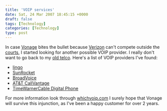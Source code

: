 ```yaml
---
title: 'VOIP services'
date: Sat, 24 Mar 2007 18:45:15 +0000
draft: false
tags: [Technology]
categories: [Technology]
type: post
---
```


In case [Vonage](http://www.vonage.com) bites the bullet because [Verizon](http://www.verizon.com) can't compete outside the [courts](http://www.infoworld.com/article/07/03/23/HNvonageinjunction_1.html?source=rss&url=www.infoworld.com/article/07/03/23/HNvonageinjunction_1.html), I started looking for another possible VOIP provider. I really don't want to go back to my [old telco](http://www.embarq.com). Here's a list of VOIP providers I've found:

*   [lingo](http://www.lingo.com/voip/residential/home_plans.jsp)
*   [SunRocket](https://www.sunrocket.com/)
*   [BroadVoice](http://www.broadvoice.com/)
*   [AT&T CallVantage](http://www.usa.att.com/callvantage/index.jsp?soac=76993)
*   [TimeWarnerCable Digital Phone](http://www.timewarnercable.com/nc/products/digitalphone/default.html)

For more information look through [whichvoip.com](http://www.whichvoip.com/) I surely hope that Vonage will survive this injunction, as I've been a happy customer for over 2 years.